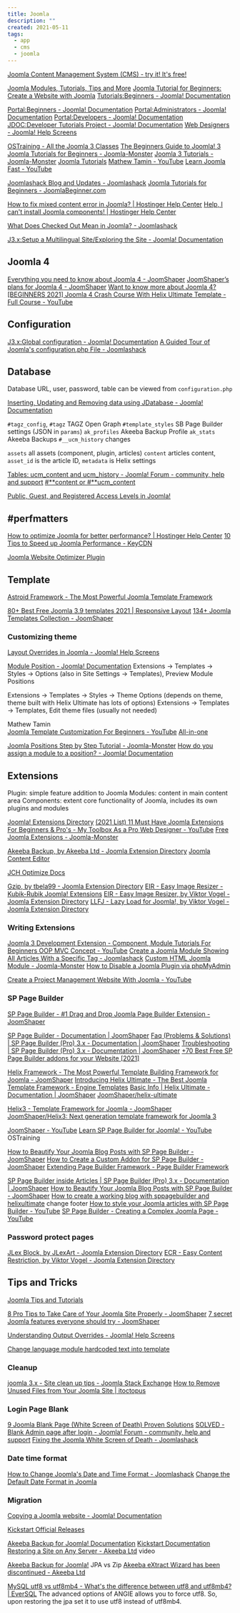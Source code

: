 ```yaml
---
title: Joomla
description: ""
created: 2021-05-11
tags:
  - app
  - cms
  - joomla
---
```


[Joomla Content Management System (CMS) - try it! It's free!](https://www.joomla.org/)

[Joomla Modules, Tutorials, Tips and More](https://www.collectiveray.com/joomla/)
[Joomla Tutorial for Beginners: Create a Website with Joomla](https://www.hostinger.com/tutorials/joomla/)
[Tutorials:Beginners - Joomla! Documentation](https://docs.joomla.org/Tutorials:Beginners)

[Portal:Beginners - Joomla! Documentation](https://docs.joomla.org/Portal:Beginners)
[Portal:Administrators - Joomla! Documentation](https://docs.joomla.org/Portal:Administrators)
[Portal:Developers - Joomla! Documentation](https://docs.joomla.org/Portal:Developers)
[JDOC:Developer Tutorials Project - Joomla! Documentation](https://docs.joomla.org/JDOC:Developer_Tutorials_Project)
[Web Designers - Joomla! Help Screens](https://help.joomla.org/proxy?keyref=Web_designers)

[OSTraining - All the Joomla 3 Classes](https://www.ostraining.com/joomla-classes/)
[The Beginners Guide to Joomla! 3](https://www.ostraining.com/class/beginner/)
[Joomla Tutorials for Beginners - Joomla-Monster](https://www.joomla-monster.com/documentation/joomla-basics)
[Joomla 3 Tutorials - Joomla-Monster](https://www.joomla-monster.com/documentation/joomla-tutorials)
[Joomla Tutorials](https://www.ostraining.com/blog/joomla-cms/)
[Mathew Tamin - YouTube](https://www.youtube.com/channel/UC0yZWSfMOzd4Wj3seG7h33g)
[Learn Joomla Fast - YouTube](https://www.youtube.com/@LearnJoomlaFast)

[Joomlashack Blog and Updates - Joomlashack](https://www.joomlashack.com/blog/)
[Joomla Tutorials for Beginners - JoomlaBeginner.com](https://www.joomlabeginner.com/)

[How to fix mixed content error in Joomla? | Hostinger Help Center](https://support.hostinger.com/en/articles/4468940-how-to-fix-mixed-content-error-in-joomla)
[Help, I can't install Joomla components! | Hostinger Help Center](https://support.hostinger.com/en/articles/1583388-help-i-can-t-install-joomla-components)

[What Does Checked Out Mean in Joomla? - Joomlashack](https://www.joomlashack.com/blog/joomla/what-does-checked-out-mean-in-joomla/)

[J3.x:Setup a Multilingual Site/Exploring the Site - Joomla! Documentation](https://docs.joomla.org/Special:MyLanguage/J3.x:Setup_a_Multilingual_Site/Exploring_the_Site)

## Joomla 4

[Everything you need to know about Joomla 4 - JoomShaper](https://www.joomshaper.com/blog/everything-you-need-to-know-about-joomla-4)
[JoomShaper’s plans for Joomla 4 - JoomShaper](https://www.joomshaper.com/blog/joomshaper-s-plans-for-joomla-4)
[Want to know more about Joomla 4?](https://www.ostraining.com/blog/joomla-cms/want-to-know-more-about-joomla-4/)
[[BEGINNERS 2021] Joomla 4 Crash Course With Helix Ultimate Template - Full Course - YouTube](https://www.youtube.com/watch?v=9wJ3QKg6oBY)

## Configuration

[J3.x:Global configuration - Joomla! Documentation](https://docs.joomla.org/J3.x:Global_configuration)
[A Guided Tour of Joomla's configuration.php File - Joomlashack](https://www.joomlashack.com/blog/joomla/guided-tour-your-joomla-configurationphp-file/)

## Database

Database URL, user, password, table can be viewed from `configuration.php`

[Inserting, Updating and Removing data using JDatabase - Joomla! Documentation](https://docs.joomla.org/Inserting,_Updating_and_Removing_data_using_JDatabase)

`#tagz_config`, `#tagz` TAGZ Open Graph
`#template_styles` SB Page Builder settings (JSON in `params`)
`ak_profiles` Akeeba Backup Profile
`ak_stats` Akeeba Backups
`#__ucm_history` changes

`assets` all assets (component, plugin, articles)
`content` articles content, `asset_id` is the article ID, `metadata` is Helix settings

[Tables: ucm_content and ucm_history - Joomla! Forum - community, help and support](https://forum.joomla.org/viewtopic.php?f=708&t=973112)
[#**content or #**ucm_content](https://groups.google.com/g/joomla-dev-general/c/ft0Nxg2aPGM)

[Public, Guest, and Registered Access Levels in Joomla!](https://www.ostraining.com/blog/joomla-cms/public-guest-and-registered-access-levels-in-joomla/)

## #perfmatters

[How to optimize Joomla for better performance? | Hostinger Help Center](https://support.hostinger.com/en/articles/1583368-how-to-optimize-joomla-for-better-performance)
[10 Tips to Speed up Joomla Performance - KeyCDN](https://www.keycdn.com/blog/speed-up-joomla)

[Joomla Website Optimizer Plugin](https://tbela99.github.io/gzip/#/./)

## Template

[Astroid Framework - The Most Powerful Joomla Template Framework](https://www.joomdev.com/astroid)

[80+ Best Free Joomla 3.9 templates 2021 | Responsive Layout](https://enginetemplates.com/free-joomla-templates/)
[134+ Joomla Templates Collection - JoomShaper](https://www.joomshaper.com/joomla-templates)

### Customizing theme

[Layout Overrides in Joomla - Joomla! Help Screens](https://help.joomla.org/proxy?keyref=Layout_Overrides_in_Joomla)

[Module Position - Joomla! Documentation](https://docs.joomla.org/Module_Position)
Extensions -> Templates -> Styles -> Options (also in Site Settings -> Templates), Preview Module Positions

Extensions -> Templates -> Styles -> Theme Options (depends on theme, theme built with Helix Ultimate has lots of options)
Extensions -> Templates -> Templates, Edit theme files (usually not needed)

Mathew Tamin  
[Joomla Template Customization For Beginners - YouTube](https://www.youtube.com/playlist?list=PL43bbfiC0wjidEijzs1G_urglUT3OtA2f) [All-in-one](https://www.youtube.com/watch?v=UT6N79P_iyI)

[Joomla Positions Step by Step Tutorial - Joomla-Monster](https://www.joomla-monster.com/documentation/joomla-basics/joomla-positions)
[How do you assign a module to a position? - Joomla! Documentation](https://docs.joomla.org/How_do_you_assign_a_module_to_a_position%3F)

## Extensions

Plugin: simple feature addition to Joomla
Modules: content in main content area
Components: extent core functionality of Joomla, includes its own plugins and modules

[Joomla! Extensions Directory](https://extensions.joomla.org/)
[(2021 List) 11 Must Have Joomla Extensions For Beginners & Pro's - My Toolbox As a Pro Web Designer - YouTube](https://www.youtube.com/watch?v=XLTJHs9IsT8)
[Free Joomla Extensions - Joomla-Monster](https://www.joomla-monster.com/joomla-modules)

[Akeeba Backup, by Akeeba Ltd - Joomla Extension Directory](https://extensions.joomla.org/extension/akeeba-backup/)
[Joomla Content Editor](https://www.joomlacontenteditor.net/)

[JCH Optimize Docs](https://www.jch-optimize.net/documentation.html)

[Gzip, by tbela99 - Joomla Extension Directory](https://extensions.joomla.org/extension/gzip/)
[EIR - Easy Image Resizer - Kubik-Rubik Joomla! Extensions](https://kubik-rubik.de/eir-easy-image-resizer)
[EIR - Easy Image Resizer, by Viktor Vogel - Joomla Extension Directory](https://extensions.joomla.org/extension/eir-easy-image-resizer/)
[LLFJ - Lazy Load for Joomla!, by Viktor Vogel - Joomla Extension Directory](https://extensions.joomla.org/extension/core-enhancements/performance/lazy-load-for-joomla/)

### Writing Extensions

[Joomla 3 Development Extension - Component, Module Tutorials For Beginners OOP MVC Concept - YouTube](https://www.youtube.com/playlist?list=PLLi1ciqQAf8QwFHLQmVsrU7QuDXqJntyC)
[Create a Joomla Module Showing All Articles With a Specific Tag - Joomlashack](https://www.joomlashack.com/blog/tutorials/filter-articles-by-tags/)
[Custom HTML Joomla Module - Joomla-Monster](https://www.joomla-monster.com/documentation/joomla-basics/how-to-create-a-custom-html-module)
[How to Disable a Joomla Plugin via phpMyAdmin](https://www.ostraining.com/blog/joomla-cms/how-to-disable-a-joomla-plugin-via-phpmyadmin/)

[Create a Project Management Website With Joomla - YouTube](https://www.youtube.com/playlist?list=PL43bbfiC0wjgo2Nhb_IApfoNLaubjcHvZ)

### SP Page Builder

[SP Page Builder - #1 Drag and Drop Joomla Page Builder Extension - JoomShaper](https://www.joomshaper.com/page-builder)

[SP Page Builder - Documentation | JoomShaper](https://www.joomshaper.com/documentation/sp-page-builder)
[Faq (Problems & Solutions) | SP Page Builder (Pro) 3.x - Documentation | JoomShaper](https://www.joomshaper.com/documentation/sp-page-builder/sp-page-builder-3/faq-problems-solution)
[Troubleshooting | SP Page Builder (Pro) 3.x - Documentation | JoomShaper](https://www.joomshaper.com/documentation/sp-page-builder/sp-page-builder-3/troubleshooting)
[+70 Best Free SP Page Builder addons for your Website [2021]](https://elfsight.com/sp-page-builder-addons/)

[Helix Framework - The Most Powerful Template Building Framework for Joomla - JoomShaper](https://www.joomshaper.com/helix)
[Introducing Helix Ultimate - The Best Joomla Template Framework - Engine Templates](https://enginetemplates.com/introducing-helix-ultimate-the-best-joomla-template-framework/)
[Basic Info | Helix Ultimate - Documentation | JoomShaper](https://www.joomshaper.com/documentation/helix-framework/helixultimate)
[JoomShaper/helix-ultimate](https://github.com/JoomShaper/helix-ultimate)

[Helix3 - Template Framework for Joomla - JoomShaper](https://www.joomshaper.com/joomla-templates/helix3)
[JoomShaper/Helix3: Next generation template framework for Joomla 3](https://github.com/JoomShaper/Helix3)

[JoomShaper - YouTube](https://www.youtube.com/channel/UCycFHwV8tCI2ic0yM7unnWw)
[Learn SP Page Builder for Joomla! - YouTube](https://www.youtube.com/playlist?list=PLtaXuX0nEZk93IWlTApFmAbsKNan0GxXx) OSTraining

[How to Beautify Your Joomla Blog Posts with SP Page Builder - JoomShaper](https://www.joomshaper.com/blog/beautify-your-joomla-blog-posts-with-sp-page-builder)
[How to Create a Custom Addon for SP Page Builder - JoomShaper](https://www.joomshaper.com/blog/how-to-create-a-custom-addon-for-sp-page-builder)
[Extending Page Builder Framework - Page Builder Framework](https://wp-pagebuilderframework.com/extend-page-builder-framework/)

[SP Page Builder inside Articles | SP Page Builder (Pro) 3.x - Documentation | JoomShaper](https://www.joomshaper.com/documentation/sp-page-builder/sp-page-builder-3/sp-page-builder-inside-articles)
[How to Beautify Your Joomla Blog Posts with SP Page Builder - JoomShaper](https://www.joomshaper.com/blog/beautify-your-joomla-blog-posts-with-sp-page-builder)
[How to create a working blog with sppagebuilder and helixultimate](https://archive.joomshaper.com/forums/how-to-create-a-working-blog-with-sppagebuilder-and-helixultimate#reply-212841) change footer
[How to style your Joomla articles with SP Page Builder - YouTube](https://www.youtube.com/watch?v=5iMhSkDNABk)
[SP Page Builder - Creating a Complex Joomla Page - YouTube](https://www.youtube.com/watch?v=dqRzj05CySA)

### Password protect pages

[JLex Block, by JLexArt - Joomla Extension Directory](https://extensions.joomla.org/extension/jlex-block/)
[ECR - Easy Content Restriction, by Viktor Vogel - Joomla Extension Directory](https://extensions.joomla.org/extension/ecr-easy-content-restriction/)

## Tips and Tricks

[Joomla Tips and Tutorials](https://www.joomladevs.com/blog)

[8 Pro Tips to Take Care of Your Joomla Site Properly - JoomShaper](https://www.joomshaper.com/blog/8-pro-tips-to-take-care-of-your-joomla-site-properly)
[7 secret Joomla features everyone should try - JoomShaper](https://www.joomshaper.com/blog/7-secret-joomla-features-everyone-should-try)

[Understanding Output Overrides - Joomla! Help Screens](https://help.joomla.org/proxy?keyref=Understanding_Output_Overrides)

[Change language module hardcoded text into template](https://archive.joomshaper.com/forums/change-language-module-hardcoded-text-into-template)

### Cleanup

[joomla 3.x - Site clean up tips - Joomla Stack Exchange](https://joomla.stackexchange.com/questions/15009/site-clean-up-tips)
[How to Remove Unused Files from Your Joomla Site | itoctopus](https://www.itoctopus.com/how-to-remove-unused-files-from-your-joomla-site)

### Login Page Blank

[9 Joomla Blank Page (White Screen of Death) Proven Solutions](https://www.collectiveray.com/joomla-blank-page)
[SOLVED - Blank Admin page after login - Joomla! Forum - community, help and support](https://forum.joomla.org/viewtopic.php?t=903405)
[Fixing the Joomla White Screen of Death - Joomlashack](https://www.joomlashack.com/blog/joomla/white-screen-of-death/)

### Date time format

[How to Change Joomla's Date and Time Format - Joomlashack](https://www.joomlashack.com/blog/joomla/change-joomla-s-date-format/)
[Change the Default Date Format in Joomla](https://www.ostraining.com/blog/joomla-cms/how-to-change-the-date-format-in-joomla/)

### Migration

[Copying a Joomla website - Joomla! Documentation](https://docs.joomla.org/Copying_a_Joomla_website)

[Kickstart Official Releases](https://www.akeeba.com/download/official/akeeba-kickstart.html)

[Akeeba Backup for Joomla! Documentation](https://www.akeeba.com/documentation/akeeba-backup-documentation.html)
[Kickstart Documentation](https://www.akeeba.com/documentation/akeeba-kickstart-documentation.html)
[Restoring a Site on Any Server - Akeeba Ltd](https://www.akeeba.com/videos/1212-akeeba-backup/1618-abtc04-restore-site-new-server.html) video

[Akeeba Backup for Joomla!](https://www.akeeba.com/support/akeeba-backup-3x/Ticket/8995:jpa-versa-zip-backup-files.html) JPA vs Zip
[Akeeba eXtract Wizard has been discontinued - Akeeba Ltd](https://www.akeeba.com/news/1724-akeeba-extract-wizard-has-been-discontinued.html)

[MySQL utf8 vs utf8mb4 - What's the difference between utf8 and utf8mb4? | EverSQL](https://www.eversql.com/mysql-utf8-vs-utf8mb4-whats-the-difference-between-utf8-and-utf8mb4/)
The advanced options of ANGIE allows you to force utf8. So, upon restoring the jpa set it to use utf8 instead of utf8mb4.
